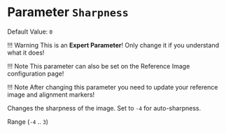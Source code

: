# Parameter `Sharpness`
Default Value: `0`

!!! Warning
    This is an **Expert Parameter**! Only change it if you understand what it does!
      
!!! Note
    This parameter can also be set on the Reference Image configuration page!

!!! Note
    After changing this parameter you need to update your reference image and alignment markers!

Changes the sharpness of the image. Set to `-4` for auto-sharpness. 

Range (`-4` .. `3`)
